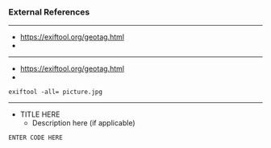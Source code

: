 ### External References
***
- https://exiftool.org/geotag.html
- 



***
- https://exiftool.org/geotag.html
- 
```
exiftool -all= picture.jpg
```



***
- TITLE HERE
  - Description here (if applicable)
```
ENTER CODE HERE
```
